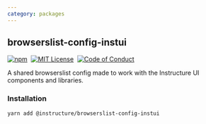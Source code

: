 ```yaml
---
category: packages
---
```


## browserslist-config-instui

[![npm][npm]][npm-url]&nbsp;
[![MIT License][license-badge]][license]&nbsp;
[![Code of Conduct][coc-badge]][coc]

A shared browserslist config made to work with the Instructure UI components and libraries.

### Installation

```sh
yarn add @instructure/browserslist-config-instui
```

[npm]: https://img.shields.io/npm/v/@instructure/browserslist-config-instui.svg
[npm-url]: https://npmjs.com/package/@instructure/browserslist-config-instui
[license-badge]: https://img.shields.io/npm/l/instructure-ui.svg?style=flat-square
[license]: https://github.com/instructure/instructure-ui/blob/master/LICENSE
[coc-badge]: https://img.shields.io/badge/code%20of-conduct-ff69b4.svg?style=flat-square
[coc]: https://github.com/instructure/instructure-ui/blob/master/CODE_OF_CONDUCT.md

